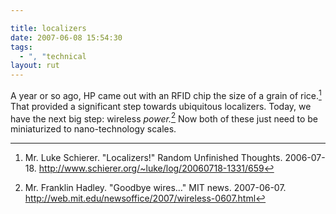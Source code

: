 ```yaml
---

title: localizers
date: 2007-06-08 15:54:30
tags:
  - ", "technical
layout: rut
---
```


A year or so ago, HP came out with an RFID chip the size of a grain of rice.[^local1]  That provided a significant step towards ubiquitous localizers.  Today, we have the next big step:  wireless *power.*[^local2]  Now both of these just need to be miniaturized to nano-technology scales.  


[^local1]: Mr. Luke Schierer.  "Localizers!" Random Unfinished Thoughts.  2006-07-18.  <http://www.schierer.org/~luke/log/20060718-1331/659>
[^local2]: Mr. Franklin Hadley.  "Goodbye wires…"  MIT news.  2007-06-07.  <http://web.mit.edu/newsoffice/2007/wireless-0607.html>

